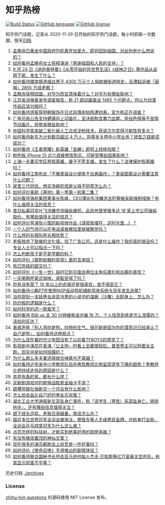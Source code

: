 # 知乎热榜
[![Build Status](https://github.com/ToWeLong/zhihu-hot-questions/workflows/CI/badge.svg)](https://github.com/ToWeLong/zhihu-hot-questions/actions)
[![GitHub language](https://img.shields.io/badge/language-golang-orange.svg)](https://golang.org/)
[![GitHub license](https://img.shields.io/github/license/ToWeLong/zhihu-hot-questions)](https://github.com/ToWeLong/zhihu-hot-questions/blob/main/LICENSE)

知乎热门话题，记录从 2020-11-29 日开始的知乎热门话题。每小时抓取一次数据，按天[归档](./archives)

<!-- BEGIN -->

1. [孟晚舟已乘坐中国政府包机离开加拿大，即将回到祖国，对此你有什么想说的？](https://www.zhihu.com/question/488879903)
1. [如何看待孟晚舟女士获释演讲「感谢祖国和人民的支持」？](https://www.zhihu.com/question/488903191)
1. [9 月 24 日《迪迦奥特曼》《从零开始的异世界生活》《成神之日》等作品从全网下架，发生了什么？](https://www.zhihu.com/question/488696458)
1. [如何看待媒体报道烟台男子 4300 万元个人捐款被街道转走，反遭起诉被「逼捐」2855 万成老赖？](https://www.zhihu.com/question/488609889)
1. [孟晚舟获释回国，对华为而言意味着什么？对华为有哪些影响？](https://www.zhihu.com/question/488891947)
1. [江苏省消保委发布调查报告，称 21 部动画查出 1465 个问题点，你认为动漫作品应该分级吗？](https://www.zhihu.com/question/453580740)
1. [如何看待游客穿明朝服饰在日式风情街拍照遭劝离，官方称正在调查？](https://www.zhihu.com/question/488290408)
1. [广电总局公告支持健康向上动画片，坚决抵制含暴力血腥、低俗色情等不良情节动画片，将带来哪些影响？](https://www.zhihu.com/question/488853309)
1. [中国科学家突破二氧化碳人工合成淀粉技术，获诺贝尔奖得可能性有多大？](https://www.zhihu.com/question/488693911)
1. [如何看待新东方计划裁员超过 4 万人，将基本关停中小学业务？转型之路能否成功？](https://www.zhihu.com/question/488790800)
1. [如何看待《王者荣耀》新英雄「金蝉」即将上线体验服？](https://www.zhihu.com/question/488802730)
1. [粉色版 iPhone 13 近六成被男性购买，可能受哪些因素影响？](https://www.zhihu.com/question/488752767)
1. [上海一夫妻买学区房假离婚，妻子不愿复婚，发生了什么？法律保护假离婚吗？](https://www.zhihu.com/question/488707495)
1. [如何看待江南布衣「不雅童装设计提炼于古典画作」？童装图案设计需要注意什么问题？](https://www.zhihu.com/question/488693729)
1. [家里三代同住，想买洗碗机但是父母不同意怎么办？](https://www.zhihu.com/question/488092878)
1. [如何评价美剧《基地》第一季第一和第二集？](https://www.zhihu.com/question/488726351)
1. [如何看待海航集团董事长陈峰、CEO谭向东涉嫌违法犯罪被采取强制措施？有什么值得关注的信息？](https://www.zhihu.com/question/488790022)
1. [昔日私募冠军叶飞涉嫌市场操纵被抓，此前他曾举报多达 18 家上市公司操纵股价，有哪些值得关注的信息？](https://www.zhihu.com/question/488756051)
1. [如何评价导演张小策的新视频作品《请把我埋在，这时光里...》？](https://www.zhihu.com/question/488577249)
1. [一个人的气场可以在电话或者微信里就被察觉吗？](https://www.zhihu.com/question/463964995)
1. [什么样的长相叫有长相优势？](https://www.zhihu.com/question/488737569)
1. [老板放弃了我做的文化墙，找了广告公司，这是什么操作？我的真的很丑吗？专业人士可以指点一下吗？](https://www.zhihu.com/question/482631260)
1. [怎么判断孩子是不是学霸的料？](https://www.zhihu.com/question/487414207)
1. [如何评价《披荆斩棘的哥哥》里的言承旭？](https://www.zhihu.com/question/485176286)
1. [有已完结的甜文吗？](https://www.zhihu.com/question/470473278)
1. [如何评价《一生一世》辰时已到见面会两位主角任嘉伦和白鹿的表现？](https://www.zhihu.com/question/487970181)
1. [一天喝两杯美式咖啡，肾脏受得了吗？](https://www.zhihu.com/question/448884034)
1. [你有没有穿了 10 年以上的衣服还是很喜欢，舍不得丢它？](https://www.zhihu.com/question/486469860)
1. [如何看待小鹏P7在使用NGP自动导航辅助驾驶系统与货车发生追尾?](https://www.zhihu.com/question/488642224)
1. [当你穿到一本妖艳女追高冷男的小说中的温婉（沙雕）女配身上，怎么办？](https://www.zhihu.com/question/448630667)
1. [你炒股的逻辑是什么？](https://www.zhihu.com/question/481910103)
1. [如何科学的选一款鱼竿？](https://www.zhihu.com/question/484416573)
1. [如何看待 B站 up 主 30 分钟被电话诈骗 16 万，个人信息到底是怎么泄露的？该如何反诈？](https://www.zhihu.com/question/488038333)
1. [表弟声称「别人骂你是狗，你特别生气，很可能是因为你的潜意识已经承认了自己是狗」，如何看待这种观点？](https://www.zhihu.com/question/487889102)
1. [为什么现在看时代少年团没有了以前看TFBOYS的感觉了？](https://www.zhihu.com/question/478255737)
1. [影视剧中演员在表演「公主抱」时看上去都很轻松，甚至男主可以抱着女主跑，现实中是如何拍摄的？](https://www.zhihu.com/question/439074787)
1. [为什么那么多夫妻选择貌合神离也不离婚？](https://www.zhihu.com/question/480287058)
1. [如何看待近年来中小学教师队伍中男性教师比例呈现逐年下降的趋势？男教师比例持续走低的原因是什么？](https://www.zhihu.com/question/488656023)
1. [井井有条的家，都长什么样？](https://www.zhihu.com/question/449834329)
1. [买断制游戏何时能够战胜氪金抽卡手游？](https://www.zhihu.com/question/487738285)
1. [跳槽导致社保断交一个月会有什么影响？](https://www.zhihu.com/question/288304453)
1. [怎么给衣品比自己好的男友买衣服？](https://www.zhihu.com/question/486796685)
1. [湖北工业大学通报新生高坠身亡事件，称「该学生（男性）系高坠身亡，排除他杀」，还有哪些信息值得关注？](https://www.zhihu.com/question/488700672)
1. [部下成长迅猛，老板日渐器重，我该怎么办？](https://www.zhihu.com/question/488305306)
1. [国乒多位世界冠军全运会被淘汰，樊振东等人无缘男双金牌，许昕单打出局，全运会乒乓球拿冠军为什么这么难？](https://www.zhihu.com/question/488707107)
1. [点亮怎样的科技树，才能买到绝美好用的厨房电器？](https://www.zhihu.com/question/488759077)
1. [有没有微信置顶的神仙文案？](https://www.zhihu.com/question/480993045)
1. [现在很多的演员都跑去上综艺是一件好事吗？](https://www.zhihu.com/question/427340943)
1. [如何评价《使命召唤》手游推出的剧情体验？](https://www.zhihu.com/question/488753138)
1. [如何看待联合国秘书长抨击亚马逊创始人杰夫·贝佐斯等亿万富豪太空兜风，称其显示财富不平等？](https://www.zhihu.com/question/488387366)

<!-- END -->

历史归档 [./archives](./archives)


### License
[zhihu-hot-questions](https://github.com/towelong/zhihu-hot-questions) 的源码使用 MIT License 发布。